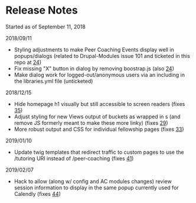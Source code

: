 # Release Notes
Started as of September 11, 2018

2018/09/11
* Styling adjustments to make Peer Coaching Events display well in popups/dialogs (related to Drupal-Modules issue 101 and ticketed in this repo at [24](../../issues/24))
* Fix missing "X" button in dialog by removing boostrap.js (also [24](../../issues/24))
* Make dialog work for logged-out/anonymous users via an including in the libraries.yml file (unticketed)

2018/12/15
* Hide homepage h1 visually but still accessible to screen readers (fixes [35](../../issues/35))
* Adjust styling for new Views output of buckets as wrapped in <a>s (and remove JS formerly meant to make these more linky) (fixes [29](../../issues/29))
* More robust output and CSS for individual fellowship pages (fixes [33](../../issues/33))

2019/01/10
* Update twig templates that redirect traffic to custom pages to use the /tutoring URI instead of /peer-coaching (fixes [41](../../issues/41))

2019/02/07
* Hack to allow (along w/ config and AC modules changes) review session information to display in the same popup currently used for Calendly (fixes [44](../../issues/44))

